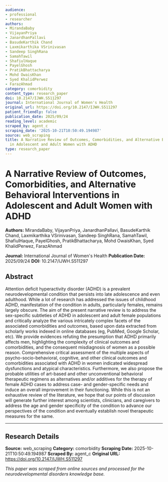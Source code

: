 ```yaml
---
audience:
- professional
- researcher
authors:
- MirandaBaby
- VijayanPriya
- JanardhanPallavi
- BasudeKarthik Chand
- Laxmikarthika VSrinivasan
- Sandeep SinghRana
- SamahTawil
- ShafiulHaque
- PayelGhosh
- PratikBhattacharya
- Mohd OwaisKhan
- Syed KhalidPerwez
- FarazAhmad
category: comorbidity
content_type: research_paper
doi: 10.2147/IJWH.S511297
journal: International Journal of Women's Health
original_url: https://doi.org/10.2147/IJWH.S511297
patient_friendly: false
publication_date: 2025/09/24
reading_level: academic
scraped_by: agent_c
scraping_date: '2025-10-21T10:50:49.194987'
source: web_scraping
title: A Narrative Review of Outcomes, Comorbidities, and Alternative Behavioral Interventions
  in Adolescent and Adult Women with ADHD
type: research_paper
---
```

# A Narrative Review of Outcomes, Comorbidities, and Alternative Behavioral Interventions in Adolescent and Adult Women with ADHD

**Authors:** MirandaBaby, VijayanPriya, JanardhanPallavi, BasudeKarthik Chand, Laxmikarthika VSrinivasan, Sandeep SinghRana, SamahTawil, ShafiulHaque, PayelGhosh, PratikBhattacharya, Mohd OwaisKhan, Syed KhalidPerwez, FarazAhmad

**Journal:** International Journal of Women's Health
**Publication Date:** 2025/09/24
**DOI:** 10.2147/IJWH.S511297

## Abstract

Attention deficit hyperactivity disorder (ADHD) is a prevalent neurodevelopmental condition that persists into late adolescence and even adulthood. While a lot of research has addressed the issues of childhood ADHD, manifestation of the condition in adults, particularly females, remains largely obscure. The aim of the present narrative review is to address the sex-specific subtleties of ADHD in adolescent and adult female populations and critically analyze the various intricately complex facets of the associated comorbidities and outcomes, based upon data extracted from scholarly works indexed in online databases (eg, PubMed, Google Scholar, etc). We provide evidences refuting the presumption that ADHD primarily affects men, highlighting the complexity of clinical outcomes and comorbidities, and the consequent misdiagnosis of women as a possible reason. Comprehensive critical assessment of the multiple aspects of psycho-socio-behavioral, cognitive, and other clinical outcomes and comorbidities associated with ADHD in women indicated widespread dysfunctions and atypical characteristics. Furthermore, we also propose the probable utilities of art-based and other unconventional behavioral therapeutic regimens as alternatives and/or additives for the therapy of female ADHD cases to address case- and gender-specific needs and induce an overall improvement in their functioning. While this is not an exhaustive review of the literature, we hope that our points of discussion will generate further interest among scientists, clinicians, and caregivers to address the age and gender specificity of the condition to advance our perspectives of the condition and eventually establish novel therapeutic measures for the same.

---

## Research Details

**Source:** web_scraping
**Category:** comorbidity
**Scraping Date:** 2025-10-21T10:50:49.194987
**Scraped By:** agent_c
**Original URL:** https://doi.org/10.2147/IJWH.S511297

*This paper was scraped from online sources and processed for the neurodevelopmental disorders knowledge base.*